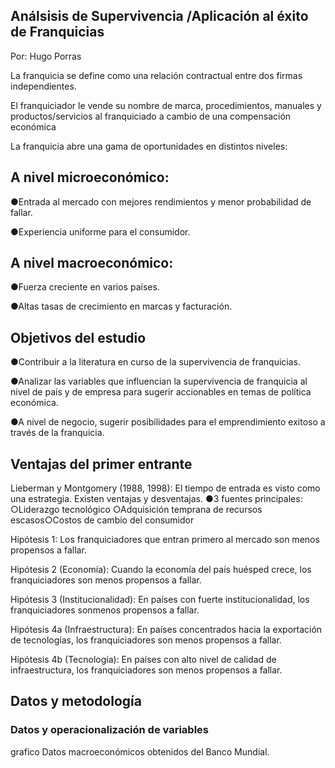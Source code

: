 
## Análsisis de Supervivencia /Aplicación al éxito de Franquicias

Por: Hugo Porras

La franquicia se define como una relación contractual entre dos firmas independientes.

El franquiciador le vende su nombre de marca, procedimientos, manuales y productos/servicios al franquiciado a cambio de una compensación económica

La franquicia abre una gama de oportunidades en distintos niveles:

## A nivel microeconómico:
●Entrada al mercado con mejores rendimientos y menor probabilidad de fallar.

●Experiencia uniforme para el consumidor.

## A nivel macroeconómico:
●Fuerza creciente en varios países.

●Altas tasas de crecimiento en marcas y facturación.


## Objetivos del estudio

●Contribuir a la literatura en curso de la supervivencia de franquicias.

●Analizar las variables que influencian la supervivencia de franquicia al nivel de país y de empresa para sugerir accionables en temas de política económica.

●A nivel de negocio, sugerir posibilidades para el emprendimiento exitoso a través de la franquicia.

## Ventajas del primer entrante

Lieberman y Montgomery (1988, 1998): El tiempo de entrada es visto como una estrategia. Existen ventajas y desventajas. 
●3 fuentes principales: ○Liderazgo tecnológico ○Adquisición temprana de recursos escasos○Costos de cambio del consumidor

Hipótesis 1: Los franquiciadores que entran primero al mercado son menos propensos a fallar.

Hipótesis 2 (Economía): Cuando la economía del país huésped crece, los franquiciadores son menos propensos a fallar.

Hipótesis 3 (Institucionalidad): En países con fuerte institucionalidad, los franquiciadores sonmenos propensos a fallar.

Hipótesis 4a (Infraestructura): En países concentrados hacia la exportación de tecnologías, los franquiciadores son menos propensos a fallar. 

Hipótesis 4b (Tecnología): En países con alto nivel de calidad de infraestructura, los franquiciadores son menos propensos a fallar. 



## Datos y metodología

### Datos y operacionalización de variables

grafico
  Datos macroeconómicos obtenidos del Banco Mundial.
  
  



